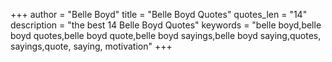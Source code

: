 +++
author = "Belle Boyd"
title = "Belle Boyd Quotes"
quotes_len = "14"
description = "the best 14 Belle Boyd Quotes"
keywords = "belle boyd,belle boyd quotes,belle boyd quote,belle boyd sayings,belle boyd saying,quotes, sayings,quote, saying, motivation"
+++

